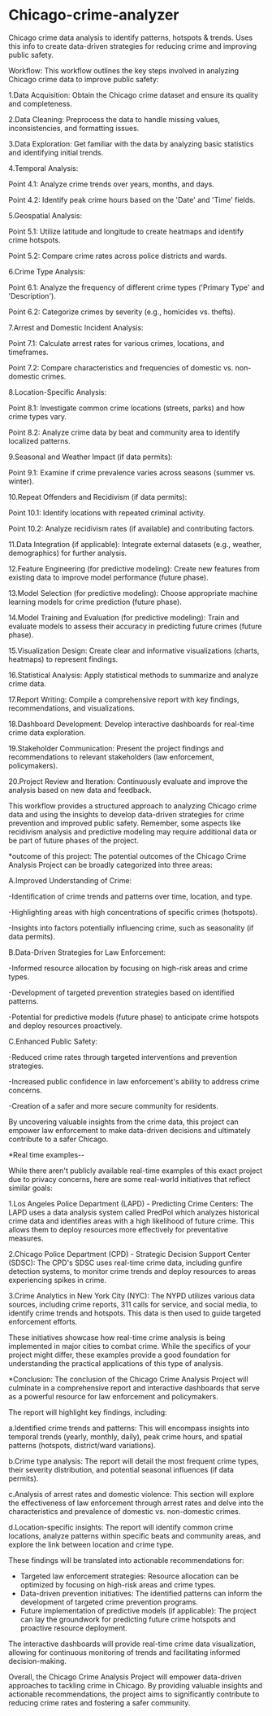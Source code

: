 # Chicago-crime-analyzer
Chicago crime data analysis to identify patterns, hotspots &amp; trends. Uses this info to create data-driven strategies for reducing crime and improving public safety.

Workflow:
This workflow outlines the key steps involved in analyzing Chicago crime data to improve public safety:

1.Data Acquisition: Obtain the Chicago crime dataset and ensure its quality and completeness.

2.Data Cleaning: Preprocess the data to handle missing values, inconsistencies, and formatting issues.

3.Data Exploration: Get familiar with the data by analyzing basic statistics and identifying initial trends.

4.Temporal Analysis:

Point 4.1: Analyze crime trends over years, months, and days.

Point 4.2: Identify peak crime hours based on the 'Date' and 'Time' fields.

5.Geospatial Analysis:

Point 5.1: Utilize latitude and longitude to create heatmaps and identify crime hotspots.

Point 5.2: Compare crime rates across police districts and wards.

6.Crime Type Analysis:

Point 6.1: Analyze the frequency of different crime types ('Primary Type' and 'Description').

Point 6.2: Categorize crimes by severity (e.g., homicides vs. thefts).

7.Arrest and Domestic Incident Analysis:

Point 7.1: Calculate arrest rates for various crimes, locations, and timeframes.

Point 7.2: Compare characteristics and frequencies of domestic vs. non-domestic crimes.

8.Location-Specific Analysis:

Point 8.1: Investigate common crime locations (streets, parks) and how crime types vary.

Point 8.2: Analyze crime data by beat and community area to identify localized patterns.

9.Seasonal and Weather Impact (if data permits):

Point 9.1: Examine if crime prevalence varies across seasons (summer vs. winter).

10.Repeat Offenders and Recidivism (if data permits):

Point 10.1: Identify locations with repeated criminal activity.

Point 10.2: Analyze recidivism rates (if available) and contributing factors.

11.Data Integration (if applicable): Integrate external datasets (e.g., weather, demographics) for further analysis.

12.Feature Engineering (for predictive modeling): Create new features from existing data to improve model performance (future phase).

13.Model Selection (for predictive modeling): Choose appropriate machine learning models for crime prediction (future phase).

14.Model Training and Evaluation (for predictive modeling): Train and evaluate models to assess their accuracy in predicting future crimes (future phase).

15.Visualization Design: Create clear and informative visualizations (charts, heatmaps) to represent findings.

16.Statistical Analysis: Apply statistical methods to summarize and analyze crime data.

17.Report Writing: Compile a comprehensive report with key findings, recommendations, and visualizations.

18.Dashboard Development: Develop interactive dashboards for real-time crime data exploration.

19.Stakeholder Communication: Present the project findings and recommendations to relevant stakeholders (law enforcement, policymakers).

20.Project Review and Iteration: Continuously evaluate and improve the analysis based on new data and feedback.

This workflow provides a structured approach to analyzing Chicago crime data and using the insights to develop data-driven strategies for crime prevention and improved public safety. Remember, some aspects like recidivism analysis and predictive modeling may require additional data or be part of future phases of the project.

*outcome of this project:
The potential outcomes of the Chicago Crime Analysis Project can be broadly categorized into three areas:

A.Improved Understanding of Crime:

-Identification of crime trends and patterns over time, location, and type.

-Highlighting areas with high concentrations of specific crimes (hotspots).

-Insights into factors potentially influencing crime, such as seasonality (if data permits).

B.Data-Driven Strategies for Law Enforcement:

-Informed resource allocation by focusing on high-risk areas and crime types.

-Development of targeted prevention strategies based on identified patterns.

-Potential for predictive models (future phase) to anticipate crime hotspots and deploy resources proactively.

C.Enhanced Public Safety:

-Reduced crime rates through targeted interventions and prevention strategies.

-Increased public confidence in law enforcement's ability to address crime concerns.

-Creation of a safer and more secure community for residents.

By uncovering valuable insights from the crime data, this project can empower law enforcement to make data-driven decisions and ultimately contribute to a safer Chicago.

*Real time examples--

While there aren't publicly available real-time examples of this exact project due to privacy concerns, here are some real-world initiatives that reflect similar goals:

1.Los Angeles Police Department (LAPD) - Predicting Crime Centers: The LAPD uses a data analysis system called PredPol which analyzes historical crime data and identifies areas with a high likelihood of future crime. This allows them to deploy resources more effectively for preventative measures.

2.Chicago Police Department (CPD) - Strategic Decision Support Center (SDSC): The CPD's SDSC uses real-time crime data, including gunfire detection systems, to monitor crime trends and deploy resources to areas experiencing spikes in crime.

3.Crime Analytics in New York City (NYC): The NYPD utilizes various data sources, including crime reports, 311 calls for service, and social media, to identify crime trends and hotspots. This data is then used to guide targeted enforcement efforts.

These initiatives showcase how real-time crime analysis is being implemented in major cities to combat crime.  While the specifics of your project might differ, these examples provide a good foundation for understanding the practical applications of this type of analysis.

*Conclusion:
The conclusion of the Chicago Crime Analysis Project will culminate in a comprehensive report and interactive dashboards that serve as a powerful resource for law enforcement and policymakers.

The report will highlight key findings, including:

a.Identified crime trends and patterns: This will encompass insights into temporal trends (yearly, monthly, daily), peak crime hours, and spatial patterns (hotspots, district/ward variations).

b.Crime type analysis: The report will detail the most frequent crime types, their severity distribution, and potential seasonal influences (if data permits).

c.Analysis of arrest rates and domestic violence: This section will explore the effectiveness of law enforcement through arrest rates and delve into the characteristics and prevalence of domestic vs. non-domestic crimes.

d.Location-specific insights: The report will identify common crime locations, analyze patterns within specific beats and community areas, and explore the link between location and crime type.

These findings will be translated into actionable recommendations for:

- Targeted law enforcement strategies: Resource allocation can be optimized by focusing on high-risk areas and crime types.
- Data-driven prevention initiatives: The identified patterns can inform the development of targeted crime prevention programs.
- Future implementation of predictive models (if applicable): The project can lay the groundwork for predicting future crime hotspots and proactive resource deployment.

The interactive dashboards will provide real-time crime data visualization, allowing for continuous monitoring of trends and facilitating informed decision-making.

Overall, the Chicago Crime Analysis Project will empower data-driven approaches to tackling crime in Chicago. By providing valuable insights and actionable recommendations, the project aims to significantly contribute to reducing crime rates and fostering a safer community.
